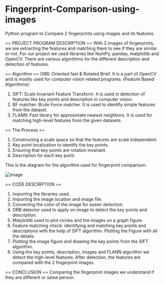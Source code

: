 # Fingerprint-Comparison-using-images
Python program to Compare 2 fingerprints using images and its features.

== PROJECT PROGRAM DESCRIPTION ==
With 2 images of fingerprints, we are extracting the features and matching them to see if they are similar or not.
For our project we used libraries like NumPy, pandas, matplotlib and OpenCV.
There are various algorithms for the different description and detection of features.

== Algorithm ==
ORB: Oriented fast & Rotated Brief. It is a part of OpenCV and is mostly used for computer vision related programs. 
(Feature Based Algorithms):
1.	SIFT: Scale Invariant Feature Transform. It is used in detection of features like key points and description in computer vision.
2.	BF matcher: Brute Force matcher. It is used to identify simple features from the dataset.
3.	FLANN: Fast library for approximate nearest neighbors. It is used for matching high-level features from the given datasets. 

== The Process ==
1.	Constructing a scale space so that the features are scale independent.
2.	Key point localization to identify the key points.
3.	Ensuring that key points are rotation invariant.
4.	Description for each key point.

This is the diagram for the algorithm used for fingerprint comparison.



![image](https://user-images.githubusercontent.com/91388375/144934558-2b81d0fb-9203-42ee-b50c-7a813d839179.png)




== CODE DESCRIPTION == 
1.	Importing the libraries used.
2.	Importing the image location and image file.
3.	Converting the color of the image for easier detection.
4.	ORB detector used to apply on image to detect the key points and description. 
5.	Matplotlib used to plot circles and the images on a graph figure.
6.	Feature matching check: identifying and matching key points and descriptions with the help of SIFT algorithm. Plotting the Figure with all the details.
7.	Plotting the image figure and drawing the key points from the SIFT algorithm.
8.	Using the key points, description, images and FLANN algorithm we detect the high-level features. After detection, the features are compared with the 2 fingerprint images.

== CONCLUSION ==
Comparing the fingerprint images we understand if they are different or same person.
